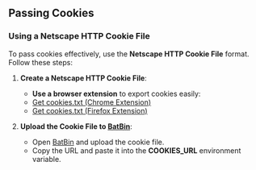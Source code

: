 ## Passing Cookies

### Using a Netscape HTTP Cookie File

To pass cookies effectively, use the **Netscape HTTP Cookie File** format. Follow these steps:

1. **Create a Netscape HTTP Cookie File**:
    - **Use a browser extension** to export cookies easily:
    - [Get cookies.txt (Chrome Extension)](https://chromewebstore.google.com/detail/get-cookiestxt-clean/ahmnmhfbokciafffnknlekllgcnafnie?hl=en)
    - [Get cookies.txt (Firefox Extension)](https://addons.mozilla.org/en-US/firefox/addon/cookies-txt/)

2. **Upload the Cookie File to [BatBin](https://batbin.me)**:
   - Open [BatBin](https://batbin.me) and upload the cookie file.
   - Copy the URL and paste it into the **COOKIES_URL** environment variable.
